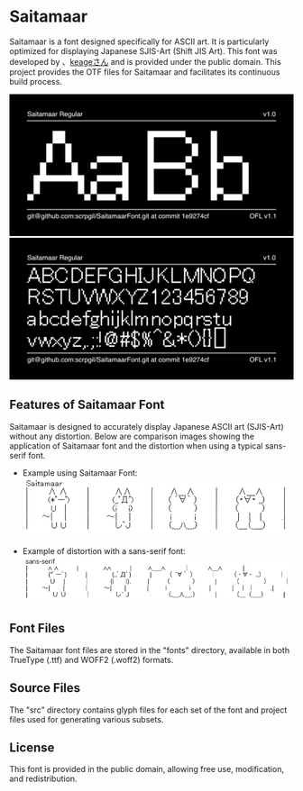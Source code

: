 # Saitamaar

Saitamaar is a font designed specifically for ASCII art. It is particularly optimized for displaying Japanese SJIS-Art (Shift JIS Art). This font was developed by 、[keageさん](https://github.com/keage) and is provided under the public domain. This project provides the OTF files for Saitamaar and facilitates its continuous build process.

![Sample Image](documentation/image1.png)
![Sample Image](documentation/image2.png)

## Features of Saitamaar Font

Saitamaar is designed to accurately display Japanese ASCII art (SJIS-Art) without any distortion. Below are comparison images showing the application of Saitamaar font and the distortion when using a typical sans-serif font.

- Example using Saitamaar Font:
![Saitmaar Sample Image](documentation/image-saitamaar.png)

- Example of distortion with a sans-serif font:
![sans-serif Sample Image](documentation/image-sans-serif.png)

## Font Files

The Saitamaar font files are stored in the "fonts" directory, available in both TrueType (.ttf) and WOFF2 (.woff2) formats.

## Source Files

The "src" directory contains glyph files for each set of the font and project files used for generating various subsets.

## License

This font is provided in the public domain, allowing free use, modification, and redistribution.
